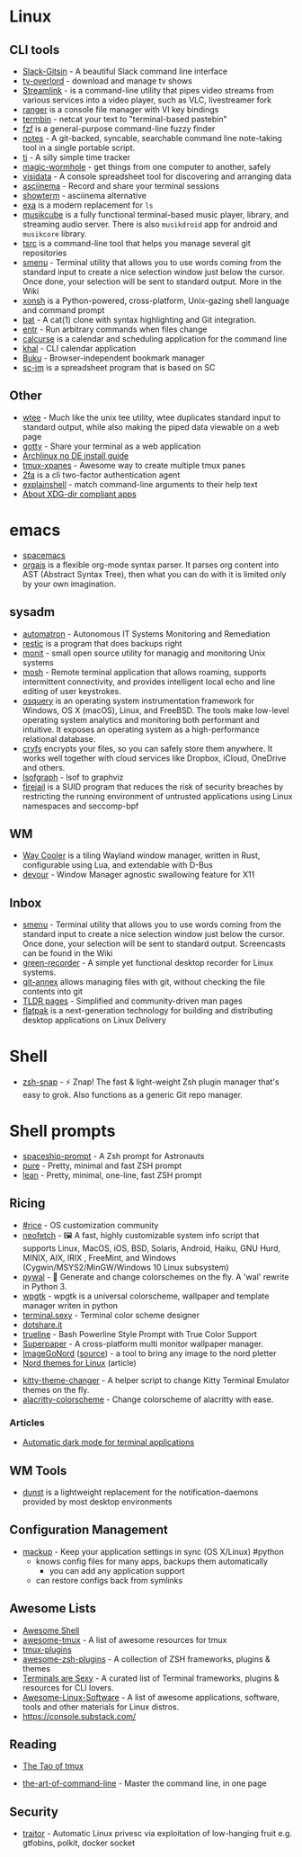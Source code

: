 # Linux

## CLI tools

* [Slack-Gitsin](https://github.com/yasintoy/Slack-Gitsin) - A beautiful Slack command line interface
* [tv-overlord](https://github.com/8cylinder/tv-overlord) - download and manage tv shows
* [Streamlink](https://streamlink.github.io/) - is a command-line utility that pipes video streams from various services into a video player, such as VLC, livestreamer fork
* [ranger](http://ranger.nongnu.org/) is a console file manager with VI key bindings
* [termbin](http://termbin.com/) - netcat your text to "terminal-based pastebin"
* [fzf](https://github.com/junegunn/fzf) is a general-purpose command-line fuzzy finder
* [notes](https://github.com/alphabetum/notes) - A git-backed, syncable, searchable command line note-taking tool in a single portable script.
* [ti](http://ti.sharats.me/) - A silly simple time tracker
* [magic-wormhole](https://github.com/warner/magic-wormhole) - get things from one computer to another, safely
* [visidata](https://github.com/saulpw/visidata) - A console spreadsheet tool for discovering and arranging data
* [asciinema](https://asciinema.org) - Record and share your terminal sessions
* [showterm](https://showterm.io) - asciinema alternative
* [exa](https://the.exa.website/) is a modern replacement for `ls`
* [musikcube](https://musikcube.com) is a fully functional terminal-based music player, library, and streaming audio server. There is also `musikdroid` app for android and `musikcore` library.
* [tsrc](https://tankerapp.github.io/tsrc/) is a command-line tool that helps you manage several git repositories
* [smenu](https://github.com/p-gen/smenu) - Terminal utility that allows you to use words coming from the standard input to create a nice selection window just below the cursor.  Once done, your selection will be sent to standard output. More in the Wiki
* [xonsh](https://xon.sh) is a Python-powered, cross-platform, Unix-gazing shell language and command prompt
* [bat](https://github.com/sharkdp/bat) - A cat(1) clone with syntax highlighting and Git integration.
* [entr](http://eradman.com/entrproject/) - Run arbitrary commands when files change
* [calcurse](https://calcurse.org/) is a calendar and scheduling application for the command line
* [khal](https://github.com/pimutils/khal) - CLI calendar application
* [Buku](https://github.com/jarun/Buku) - Browser-independent bookmark manager
* [sc-im](https://github.com/andmarti1424/sc-im) is a spreadsheet program that is based on SC


## Other

* [wtee](http://wtee.readthedocs.io/en/latest/) - Much like the unix tee utility, wtee duplicates standard input to standard output, while also making the piped data viewable on a web page
* [gotty](https://github.com/yudai/gotty) - Share your terminal as a web application
* [Archlinux no DE install guide](http://nicholasglazer.github.io/arch-cheat-sheet/)
* [tmux-xpanes](https://github.com/greymd/tmux-xpanes) - Awesome way to create multiple tmux panes
* [2fa](https://github.com/rsc/2fa) is a cli two-factor authentication agent
* [explainshell](https://explainshell.com/) - match command-line arguments to their help text
* [About XDG-dir compliant apps](https://github.com/grawity/dotfiles/blob/master/.dotfiles.notes)
 
# emacs

* [spacemacs](http://spacemacs.org/) 
* [orgajs](https://github.com/orgapp/orgajs) is a flexible org-mode syntax parser. It parses org content into AST (Abstract Syntax Tree), then what you can do with it is limited only by your own imagination.


## sysadm

* [automatron](https://github.com/madflojo/automatron) - Autonomous IT Systems Monitoring and Remediation
* [restic](https://restic.github.io/) is a program that does backups right
* [monit](https://mmonit.com/monit) - small open source utility for managig and monitoring Unix systems
* [mosh](https://mosh.org/) - Remote terminal application that allows roaming, supports intermittent connectivity, and provides intelligent local echo and line editing of user keystrokes.
* [osquery](https://osquery.readthedocs.io/en/stable/) is an operating system instrumentation framework for Windows, OS X (macOS), Linux, and FreeBSD. The tools make low-level operating system analytics and monitoring both performant and intuitive. It exposes an operating system as a high-performance relational database. 
* [cryfs](http://www.cryfs.org/) encrypts your files, so you can safely store them anywhere. It works well together with cloud services like Dropbox, iCloud, OneDrive and others.
* [lsofgraph](https://github.com/zevv/lsofgraph) - lsof to graphviz
* [firejail](https://firejail.wordpress.com/) is a SUID program that reduces the risk of security breaches by restricting the running environment of untrusted applications using Linux namespaces and seccomp-bpf

## WM

* [Way Cooler](http://way-cooler.org/) is a tiling Wayland window manager, written in Rust, configurable using Lua, and extendable with D-Bus
* [devour](https://github.com/salman-abedin/devour) - Window Manager agnostic swallowing feature for X11

## Inbox

* [smenu](https://github.com/p-gen/smenu) - Terminal utility that allows you to use words coming from the standard input to create a nice selection window just below the cursor.  Once done, your selection will be sent to standard output. Screencasts can be found in the Wiki
* [green-recorder](https://github.com/green-project/green-recorder) - A simple yet functional desktop recorder for Linux systems.
* [git-annex](https://git-annex.branchable.com/) allows managing files with git, without checking the file contents into git
* [TLDR pages](http://tldr.sh/) - Simplified and community-driven man pages
* [flatpak](https://flatpak.org/) is a next-generation technology for building and distributing desktop applications on Linux
Delivery

# Shell

* [zsh-snap](https://github.com/marlonrichert/zsh-snap) - ⚡️ Znap! The fast & light-weight Zsh plugin manager that's easy to grok. Also functions as a generic Git repo manager.

# Shell prompts

* [spaceship-prompt](https://github.com/denysdovhan/spaceship-prompt) - A Zsh prompt for Astronauts
* [pure](https://github.com/sindresorhus/pure) - Pretty, minimal and fast ZSH prompt
* [lean](https://github.com/miekg/lean) - Pretty, minimal, one-line, fast ZSH prompt

## Ricing

* [#rice](https://rizonrice.github.io/) - OS customization community
* [neofetch](https://github.com/dylanaraps/neofetch) - 🖼️ A fast, highly customizable system info script that supports Linux, MacOS, iOS, BSD, Solaris, Android, Haiku, GNU Hurd, MINIX, AIX, IRIX , FreeMint, and Windows (Cygwin/MSYS2/MinGW/Windows 10 Linux subsystem)
* [pywal](https://github.com/dylanaraps/pywal) - 🎨 Generate and change colorschemes on the fly. A 'wal' rewrite in Python 3.
* [wpgtk](https://github.com/deviantfero/wpgtk) - wpgtk is a universal colorscheme, wallpaper and template manager writen in python
* [terminal.sexy](http://terminal.sexy) - Terminal color scheme designer
* [dotshare.it](http://dotshare.it/)
* [trueline](https://github.com/petobens/trueline) - Bash Powerline Style Prompt with True Color Support
* [Superpaper](https://github.com/hhannine/Superpaper) - A cross-platform multi monitor wallpaper manager.
* [ImageGoNord](https://ign.schrodinger-hat.it/) ([source](https://github.com/Schrodinger-Hat/ImageGoNord)) - a tool to bring any image to the nord pletter
* [Nord themes for Linux](https://parasurv.neocities.org/nord-themes-linux.html) (article)
- [kitty-theme-changer](https://github.com/fretboardfreak/kitty-theme-changer) - A helper script to change Kitty Terminal Emulator themes on the fly.
- [alacritty-colorscheme](https://github.com/toggle-corp/alacritty-colorscheme) - Change colorscheme of alacritty with ease.

### Articles

- [Automatic dark mode for terminal applications](https://arslan.io/2021/02/15/automatic-dark-mode-for-terminal-applications/)

## WM Tools

* [dunst](https://dunst-project.org/) is a lightweight replacement for the notification-daemons provided by most desktop environments

## Configuration Management

* [mackup](https://github.com/lra/mackup) - Keep your application settings in sync (OS X/Linux) #python
  * knows config files for many apps, backups them automatically
    * you can add any application support
  * can restore configs back from symlinks


## Awesome Lists

* [Awesome Shell](https://github.com/alebcay/awesome-shell)
* [awesome-tmux](https://github.com/rothgar/awesome-tmux) - A list of awesome resources for tmux
* [tmux-plugins](https://github.com/tmux-plugins)
* [awesome-zsh-plugins](https://github.com/unixorn/awesome-zsh-plugins) - A collection of ZSH frameworks, plugins & themes
* [Terminals are Sexy](https://terminalsare.sexy/) - A curated list of Terminal frameworks, plugins & resources for CLI lovers.
* [Awesome-Linux-Software](https://github.com/luong-komorebi/Awesome-Linux-Software) - A list of awesome applications, software, tools and other materials for Linux distros. 
* https://console.substack.com/

## Reading

* [The Tao of tmux](https://leanpub.com/the-tao-of-tmux/read)
- [the-art-of-command-line](https://github.com/jlevy/the-art-of-command-line) - Master the command line, in one page

## Security

- [traitor](https://github.com/liamg/traitor) - Automatic Linux privesc via exploitation of low-hanging fruit e.g. gtfobins, polkit, docker socket
